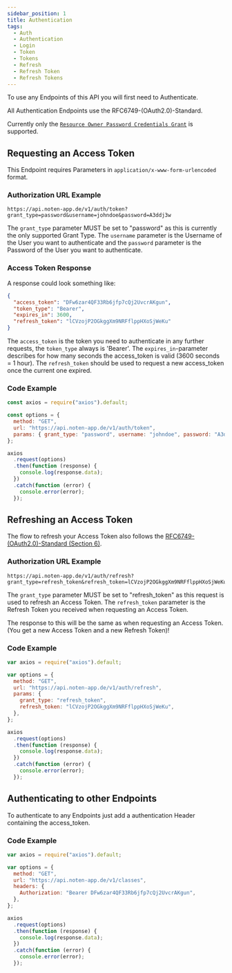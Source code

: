 ```yaml
---
sidebar_position: 1
title: Authentication
tags:
  - Auth
  - Authentication
  - Login
  - Token
  - Tokens
  - Refresh
  - Refresh Token
  - Refresh Tokens
---
```


To use any Endpoints of this API you will first need to Authenticate.

All Authentication Endpoints use the RFC6749-(OAuth2.0)-Standard.

Currently only the [`Resource Owner Password Credentials Grant`](https://www.rfc-editor.org/rfc/rfc6749#section-4.3) is supported.

## Requesting an Access Token

This Endpoint requires Parameters in `application/x-www-form-urlencoded` format.

### Authorization URL Example

```
https://api.noten-app.de/v1/auth/token?grant_type=password&username=johndoe&password=A3ddj3w
```

The `grant_type` parameter MUST be set to "password" as this is currently the only supported Grant Type. The `username` parameter is the Username of the User you want to authenticate and the `password` parameter is the Password of the User you want to authenticate.

### Access Token Response

A response could look something like:

```json
{
  "access_token": "DFw6zar4QF33Rb6jfp7cQj2UvcrAKgun",
  "token_type": "Bearer",
  "expires_in": 3600,
  "refresh_token": "lCVzojP2OGkggXm9NRFflppHXoSjWeKu"
}
```

The `access_token` is the token you need to authenticate in any further requests, the `token_type` always is 'Bearer'. The `expires_in`-parameter describes for how many seconds the access_token is valid (3600 seconds = 1 hour). The `refresh_token` should be used to request a new access_token once the current one expired.

### Code Example

```js
const axios = require("axios").default;

const options = {
  method: "GET",
  url: "https://api.noten-app.de/v1/auth/token",
  params: { grant_type: "password", username: "johndoe", password: "A3ddj3w" },
};

axios
  .request(options)
  .then(function (response) {
    console.log(response.data);
  })
  .catch(function (error) {
    console.error(error);
  });
```

## Refreshing an Access Token

The flow to refresh your Access Token also follows the [RFC6749-(OAuth2.0)-Standard (Section 6)](https://www.rfc-editor.org/rfc/rfc6749#section-6).

### Authorization URL Example

```
https://api.noten-app.de/v1/auth/refresh?grant_type=refresh_token&refresh_token=lCVzojP2OGkggXm9NRFflppHXoSjWeKu
```

The `grant_type` parameter MUST be set to "refresh_token" as this request is used to refresh an Access Token. The `refresh_token` parameter is the Refresh Token you received when requesting an Access Token.

The response to this will be the same as when requesting an Access Token. (You get a new Access Token and a new Refresh Token)!

### Code Example

```js
var axios = require("axios").default;

var options = {
  method: "GET",
  url: "https://api.noten-app.de/v1/auth/refresh",
  params: {
    grant_type: "refresh_token",
    refresh_token: "lCVzojP2OGkggXm9NRFflppHXoSjWeKu",
  },
};

axios
  .request(options)
  .then(function (response) {
    console.log(response.data);
  })
  .catch(function (error) {
    console.error(error);
  });
```

## Authenticating to other Endpoints

To authenticate to any Endpoints just add a authentication Header containing the access_token.

### Code Example

```js
var axios = require("axios").default;

var options = {
  method: "GET",
  url: "https://api.noten-app.de/v1/classes",
  headers: {
    Authorization: "Bearer DFw6zar4QF33Rb6jfp7cQj2UvcrAKgun",
  },
};

axios
  .request(options)
  .then(function (response) {
    console.log(response.data);
  })
  .catch(function (error) {
    console.error(error);
  });
```
